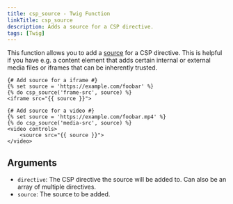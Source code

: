 ```yaml
---
title: csp_source - Twig Function
linkTitle: csp_source
description: Adds a source for a CSP directive.
tags: [Twig]
---
```


This function allows you to add a [source](https://content-security-policy.com/#source_list) for a CSP directive. This
is helpful if you have e.g. a content element that adds certain internal or external media files or iframes that can be
inherently trusted.

```twig
{# Add source for a iframe #}
{% set source = 'https://example.com/foobar' %}
{% do csp_source('frame-src', source) %}
<iframe src="{{ source }}">

{# Add source for a video #}
{% set source = 'https://example.com/foobar.mp4' %}
{% do csp_source('media-src', source) %}
<video controls>
    <source src="{{ source }}">
</video>
```

## Arguments

* `directive`: The CSP directive the source will be added to. Can also be an array of multiple directives.
* `source`: The source to be added.

